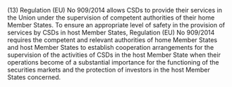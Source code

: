 (13) Regulation (EU) No 909/2014 allows CSDs to provide their services in the Union under the supervision of competent authorities of their home Member States. To ensure an appropriate level of safety in the provision of services by CSDs in host Member States, Regulation (EU) No 909/2014 requires the competent and relevant authorities of home Member States and host Member States to establish cooperation arrangements for the supervision of the activities of CSDs in the host Member State when their operations become of a substantial importance for the functioning of the securities markets and the protection of investors in the host Member States concerned.